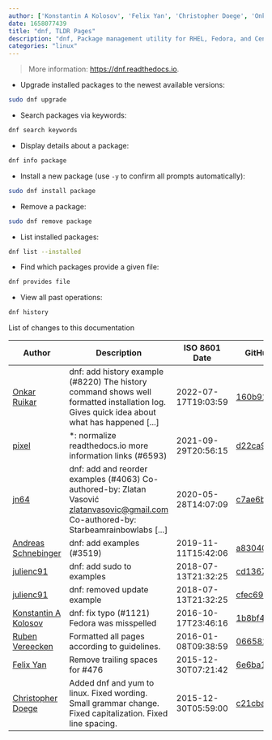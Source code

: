 ```yaml
---
author: ['Konstantin A Kolosov', 'Felix Yan', 'Christopher Doege', 'Onkar Ruikar', 'Andreas Schnebinger', 'Ruben Vereecken', 'pixel', 'jn64', 'julienc91']
date: 1658077439
title: "dnf, TLDR Pages"
description: "dnf, Package management utility for RHEL, Fedora, and CentOS (replaces yum)."
categories: "linux"
---
```

> More information: <https://dnf.readthedocs.io>.

- Upgrade installed packages to the newest available versions:

```bash
sudo dnf upgrade
```

- Search packages via keywords:

```bash
dnf search keywords
```

- Display details about a package:

```bash
dnf info package
```

- Install a new package (use `-y` to confirm all prompts automatically):

```bash
sudo dnf install package
```

- Remove a package:

```bash
sudo dnf remove package
```

- List installed packages:

```bash
dnf list --installed
```

- Find which packages provide a given file:

```bash
dnf provides file
```

- View all past operations:

```bash
dnf history
```
List of changes to this documentation


Author | Description | ISO 8601 Date | GitHub link
------|-----|-----|-----
[Onkar Ruikar](mailto:87750369+OnkarRuikar@users.noreply.github.com) | dnf: add history example (#8220) The history command shows well formatted installation log. Gives quick idea about what has happened [...] | 2022-07-17T19:03:59 | [160b91ce9594](https://github.com/tldr-pages/tldr/commit/160b91ce9594c41eb9ebaf764f03a231b76a4d71)
[pixel](mailto:chrissx@chrissx.de) | *: normalize readthedocs.io more information links (#6593) | 2021-09-29T20:56:15 | [d22ca9676f6c](https://github.com/tldr-pages/tldr/commit/d22ca9676f6c02b19e6e1728f5ea777e7985c9d0)
[jn64](mailto:23169302+jn64@users.noreply.github.com) | dnf: add and reorder examples (#4063) Co-authored-by: Zlatan Vasović <zlatanvasovic@gmail.com> Co-authored-by: Starbeamrainbowlabs [...] | 2020-05-28T14:07:09 | [c7ae6b3d8a75](https://github.com/tldr-pages/tldr/commit/c7ae6b3d8a75f4f313097690c0bc74baf5759d9d)
[Andreas Schnebinger](mailto:Iniesta8@users.noreply.github.com) | dnf: add examples (#3519) | 2019-11-11T15:42:06 | [a83040449e3a](https://github.com/tldr-pages/tldr/commit/a83040449e3ae0d66cb9964d5dfa566871b7ce6d)
[julienc91](mailto:github@julienc.io) | dnf: add sudo to examples | 2018-07-13T21:32:25 | [cd13678da0d6](https://github.com/tldr-pages/tldr/commit/cd13678da0d66a317e985fce7dc2d4a74e843121)
[julienc91](mailto:github@julienc.io) | dnf: removed update example | 2018-07-13T21:32:25 | [cfec692a273a](https://github.com/tldr-pages/tldr/commit/cfec692a273a259c80fab18c903121cb8dc116c7)
[Konstantin A Kolosov](mailto:konstantin.a.kolosov@gmail.com) | dnf: fix typo (#1121) Fedora was misspelled | 2016-10-17T23:46:16 | [1b8bf42af61c](https://github.com/tldr-pages/tldr/commit/1b8bf42af61c42da35a1f25480013398a38fc6cf)
[Ruben Vereecken](mailto:rubenvereecken@gmail.com) | Formatted all pages according to guidelines. | 2016-01-08T09:38:59 | [066582e8eab5](https://github.com/tldr-pages/tldr/commit/066582e8eab57bce9861cc8d379e158d61f1cc95)
[Felix Yan](mailto:felixonmars@archlinux.org) | Remove trailing spaces for #476 | 2015-12-30T07:21:42 | [6e6ba15a89ee](https://github.com/tldr-pages/tldr/commit/6e6ba15a89ee8984cc8b2b1f90bcfcf1086ddd32)
[Christopher Doege](mailto:cdminigun@gmail.com) | Added dnf and yum to linux. Fixed wording. Small grammar change. Fixed capitalization. Fixed line spacing. | 2015-12-30T05:59:00 | [c21cba979b4a](https://github.com/tldr-pages/tldr/commit/c21cba979b4a0c4321250cece3f2bdaeedb22f2e)


